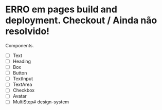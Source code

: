 <h1>ERRO em pages build and deployment. Checkout / Ainda não resolvido!</h1>

Components.

- [ ] Text
- [ ] Heading
- [ ] Box
- [ ] Button
- [ ] TextInput
- [ ] TextArea
- [ ] Checkbox
- [ ] Avatar
- [ ] MultiStep# design-system
